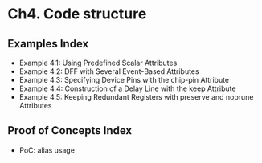 # Ch4. Code structure

## Examples Index
* Example 4.1: Using Predefined Scalar Attributes
* Example 4.2: DFF with Several Event-Based Attributes
* Example 4.3: Specifying Device Pins with the chip-pin Attribute
* Example 4.4: Construction of a Delay Line with the keep Attribute
* Example 4.5: Keeping Redundant Registers with preserve and noprune Attributes

## Proof of Concepts Index
* PoC: alias usage
